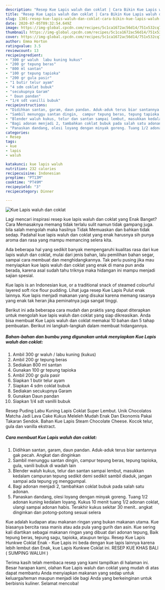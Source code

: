 ```yaml
---
description: "Resep Kue Lapis waluh dan coklat | Cara Bikin Kue Lapis waluh dan coklat Yang Sempurna"
title: "Resep Kue Lapis waluh dan coklat | Cara Bikin Kue Lapis waluh dan coklat Yang Sempurna"
slug: 1301-resep-kue-lapis-waluh-dan-coklat-cara-bikin-kue-lapis-waluh-dan-coklat-yang-sempurna
date: 2020-07-05T09:32:54.649Z
image: https://img-global.cpcdn.com/recipes/5c1ca1672ac56d14/751x532cq70/kue-lapis-waluh-dan-coklat-foto-resep-utama.jpg
thumbnail: https://img-global.cpcdn.com/recipes/5c1ca1672ac56d14/751x532cq70/kue-lapis-waluh-dan-coklat-foto-resep-utama.jpg
cover: https://img-global.cpcdn.com/recipes/5c1ca1672ac56d14/751x532cq70/kue-lapis-waluh-dan-coklat-foto-resep-utama.jpg
author: Emma Horton
ratingvalue: 3.5
reviewcount: 13
recipeingredient:
- "300 gr waluh  labu kuning kukus"
- "200 gr tepung beras"
- "800 ml santan"
- "100 gr tepung tapioka"
- "200 gr gula pasir"
- "1 butir telur ayam"
- "4 sdm coklat bubuk"
- "secukupnya Garam"
- " Daun pandan"
- "1/4 sdt vanilli bubuk"
recipeinstructions:
- "Didihkan santan, garam, daun pandan. Aduk-aduk terus biar santannya gak pecah. Angkat dan dinginkan"
- "Sambil menunggu santan dingin,  campur tepung beras, tepung tapioka, gula, vanili bubuk di wadah lain"
- "Blender waluh kukus, telur dan santan sampai lembut, masukkan kedalam campuran tepung sedikit demi sedikit sambil diaduk, jangan sampai ada tepung yg menggumpal."
- "Bagi adonan menjadi 2, tambahkan coklat bubuk pada salah satu adonan."
- "Panaskan dandang, olesi loyang dengan minyak goreng. Tuang 1/2 adonan kuning kedalam loyang. Kukus 10 menit tuang 1/2 adonan coklat, ulangi sampai adonan habis. Terakhir kukus sekitar 30 menit.. angkat dinginkan dan potong-potong sesuai selera"
categories:
- Resep
tags:
- kue
- lapis
- waluh

katakunci: kue lapis waluh 
nutrition: 232 calories
recipecuisine: Indonesian
preptime: "PT13M"
cooktime: "PT49M"
recipeyield: "3"
recipecategory: Dinner

---
```



![Kue Lapis waluh dan coklat](https://img-global.cpcdn.com/recipes/5c1ca1672ac56d14/751x532cq70/kue-lapis-waluh-dan-coklat-foto-resep-utama.jpg)

Lagi mencari inspirasi resep kue lapis waluh dan coklat yang Enak Banget? Cara Memasaknya memang tidak terlalu sulit namun tidak gampang juga. bila salah mengolah maka hasilnya Tidak Memuaskan dan bahkan tidak sedap. Padahal kue lapis waluh dan coklat yang enak harusnya sih punya aroma dan rasa yang mampu memancing selera kita.

Ada beberapa hal yang sedikit banyak mempengaruhi kualitas rasa dari kue lapis waluh dan coklat, mulai dari jenis bahan, lalu pemilihan bahan segar, sampai cara membuat dan menghidangkannya. Tak perlu pusing jika mau menyiapkan kue lapis waluh dan coklat yang enak di mana pun anda berada, karena asal sudah tahu triknya maka hidangan ini mampu menjadi sajian spesial.

Kue lapis is an Indonesian kue, or a traditional snack of steamed colourful layered soft rice flour pudding. Lihat juga resep Kue Lapis Pulut enak lainnya. Kue lapis menjadi makanan yang disukai karena memang rasanya yang enak tak heran jika peminatnya juga sangat tinggi.


Berikut ini ada beberapa cara mudah dan praktis yang dapat diterapkan untuk mengolah kue lapis waluh dan coklat yang siap dikreasikan. Anda bisa membuat Kue Lapis waluh dan coklat memakai 10 bahan dan 5 tahap pembuatan. Berikut ini langkah-langkah dalam membuat hidangannya.

<!--inarticleads1-->

##### Bahan-bahan dan bumbu yang digunakan untuk menyiapkan Kue Lapis waluh dan coklat:

1. Ambil 300 gr waluh / labu kuning (kukus)
1. Ambil 200 gr tepung beras
1. Sediakan 800 ml santan
1. Gunakan 100 gr tepung tapioka
1. Ambil 200 gr gula pasir
1. Siapkan 1 butir telur ayam
1. Siapkan 4 sdm coklat bubuk
1. Sediakan secukupnya Garam
1. Gunakan  Daun pandan
1. Siapkan 1/4 sdt vanilli bubuk


Resep Puding Labu Kuning Lapis Coklat Super Lembut. Unik Chocolatos Matcha Jadi Lava Cake Kukus Meleleh Mudah Enak Dan Ekonomis Pakai Takaran Sendok. Bahan Kue Lapis Steam Chocolate Cheese. Kocok telur, gula dan vanilla ekstract. 

<!--inarticleads2-->

##### Cara membuat Kue Lapis waluh dan coklat:

1. Didihkan santan, garam, daun pandan. Aduk-aduk terus biar santannya gak pecah. Angkat dan dinginkan
1. Sambil menunggu santan dingin,  campur tepung beras, tepung tapioka, gula, vanili bubuk di wadah lain
1. Blender waluh kukus, telur dan santan sampai lembut, masukkan kedalam campuran tepung sedikit demi sedikit sambil diaduk, jangan sampai ada tepung yg menggumpal.
1. Bagi adonan menjadi 2, tambahkan coklat bubuk pada salah satu adonan.
1. Panaskan dandang, olesi loyang dengan minyak goreng. Tuang 1/2 adonan kuning kedalam loyang. Kukus 10 menit tuang 1/2 adonan coklat, ulangi sampai adonan habis. Terakhir kukus sekitar 30 menit.. angkat dinginkan dan potong-potong sesuai selera


Kue adalah kudapan atau makanan ringan yang bukan makanan utama. Kue biasanya bercita rasa manis atau ada pula yang gurih dan asin. Kue sering kali diartikan sebagai makanan ringan yang dibuat dari adonan tepung, Baik tepung beras, tepung sagu, tapioka, ataupun terigu. Resep Kue Lapis Hunkwe Coklat Enak - Kue Lapis ini beda dengan kue lapis lainnya karena lebih lembut dan Enak, kue Lapis Kunkwe Coklat ini. RESEP KUE KHAS BALI ( SUMPING WALUH ) 

Terima kasih telah membaca resep yang kami tampilkan di halaman ini. Besar harapan kami, olahan Kue Lapis waluh dan coklat yang mudah di atas dapat membantu Anda menyiapkan makanan yang sedap untuk keluarga/teman maupun menjadi ide bagi Anda yang berkeinginan untuk berbisnis kuliner. Selamat mencoba!
